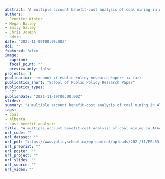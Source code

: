 ```yaml
---
abstract: "A multiple account benefit-cost analysis of coal mining in Alberta"
authors:
- Jennifer Winter
- Megan Bailey
- Emily Galley
- Chris Joseph
- admin
date: "2021-11-09T00:00:00Z"
doi: ""
featured: false
image:
  caption:
  focal_point: ""
  preview_only: false
projects: []
publication: '*School of Public Policy Research Paper* 14 (32)'
publication_short: "School of Public Policy Research Paper"
publication_types:
- "7"
publishDate: "2021-11-09T00:00:00Z"
slides:
summary: "A multiple account benefit-cost analysis of coal mining in Alberta"
tags:
- coal
- Alberta
- cost benefit analysis
title: "A multiple account benefit-cost analysis of coal mining in Alberta"
url_code: ""
url_dataset: ""
url_pdf: "https://www.policyschool.ca/wp-content/uploads/2021/11/EFL53_Coal-Mining_Winter-et-al.pdf"
url_preprint: ""
url_poster: ""
url_project: ""
url_slides: ""
url_source: ""
url_video: ""
---
```


